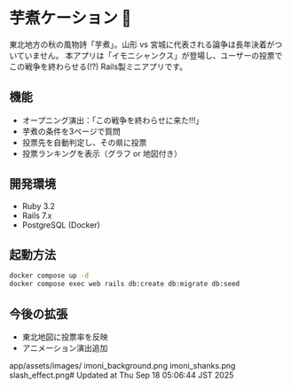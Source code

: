 # 芋煮ケーション 🍲
東北地方の秋の風物詩「芋煮」。山形 vs 宮城に代表される論争は長年決着がついていません。
本アプリは「イモニシャンクス」が登場し、ユーザーの投票でこの戦争を終わらせる(!?) Rails製ミニアプリです。

## 機能
- オープニング演出：「この戦争を終わらせに来た!!!」
- 芋煮の条件を3ページで質問
- 投票先を自動判定し、その県に投票
- 投票ランキングを表示（グラフ or 地図付き）

## 開発環境
- Ruby 3.2
- Rails 7.x
- PostgreSQL (Docker)

## 起動方法
```bash
docker compose up -d
docker compose exec web rails db:create db:migrate db:seed
```

## 今後の拡張

- 東北地図に投票率を反映
- アニメーション演出追加

app/assets/images/
  imoni_background.png
  imoni_shanks.png
  slash_effect.png# Updated at Thu Sep 18 05:06:44 JST 2025
